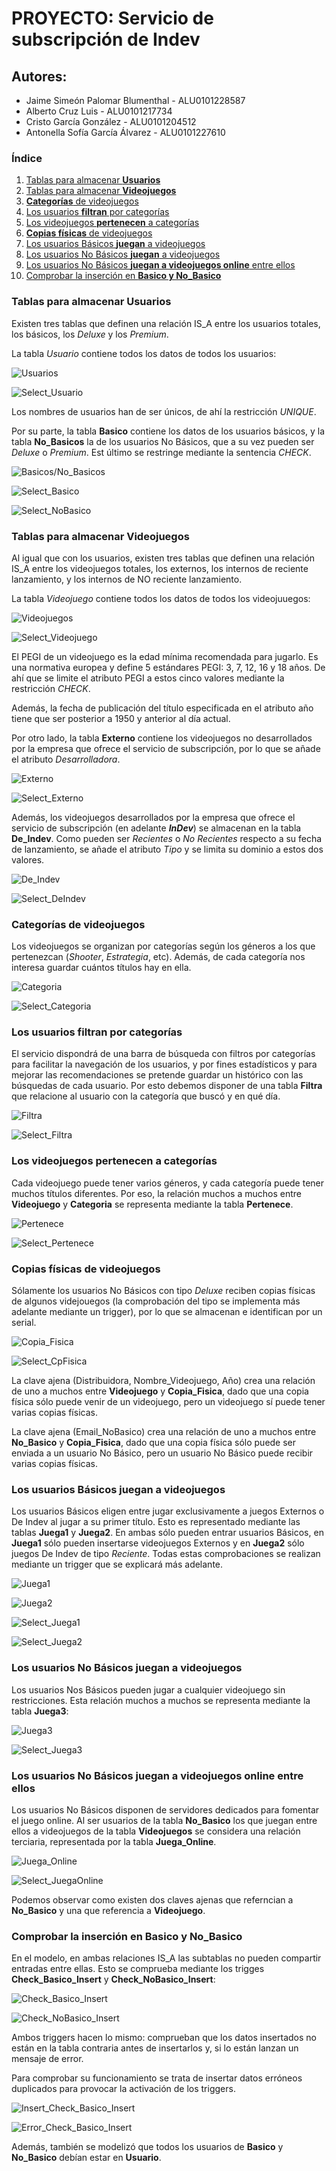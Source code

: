 # **PROYECTO: Servicio de subscripción de Indev**
## **Autores:**
* Jaime Simeón Palomar Blumenthal - ALU0101228587
* Alberto Cruz Luis - ALU0101217734
* Cristo García González - ALU0101204512
* Antonella Sofía García Álvarez - ALU0101227610

### **Índice**

1. [Tablas para almacenar **Usuarios**](#usuarios)
2. [Tablas para almacenar **Videojuegos**](#videojuegos)
3. [**Categorías** de videojuegos](#categorias)
4. [Los usuarios **filtran** por categorías](#filtran)
5. [Los videojuegos **pertenecen** a categorías](#pertenecen)
6. [**Copias físicas** de videojuegos](#cpfisicas)
7. [Los usuarios Básicos **juegan** a videojuegos](#juegabasico)
8. [Los usuarios No Básicos **juegan** a videojuegos](#jueganobasico)
9. [Los usuarios No Básicos **juegan a videojuegos online** entre ellos](#juegaonline)
10. [Comprobar la inserción en **Basico y No_Basico**](#checkbasicoinsert)


### **Tablas para almacenar Usuarios** <a name="usuarios"/>
Existen tres tablas que definen una relación IS_A entre los usuarios totales, los básicos, los _Deluxe_ y los _Premium_.

La tabla _Usuario_ contiene todos los datos de todos los usuarios:

![Usuarios](img/2022-01-30-10-12-53.png)

![Select_Usuario](img/2022-01-30-11-47-32.png)


Los nombres de usuarios han de ser únicos, de ahí la restricción _UNIQUE_.

Por su parte, la tabla **Basico** contiene los datos de los usuarios básicos, y la tabla **No_Basicos** la de los usuarios No Básicos, que a su vez pueden ser _Deluxe_ o _Premium_. Est último se restringe mediante la sentencia _CHECK_.

![Basicos/No_Basicos](img/2022-01-30-10-14-15.png)

![Select_Basico](img/2022-01-30-11-48-00.png)

![Select_NoBasico](img/2022-01-30-11-48-28.png)


### **Tablas para almacenar Videojuegos** <a name="videojuegos"/>
Al igual que con los usuarios, existen tres tablas que definen una relación IS_A entre los videojuegos totales, los externos, los internos de reciente lanzamiento, y los internos de NO reciente lanzamiento.

La tabla _Videojuego_ contiene todos los datos de todos los videojuuegos:

![Videojuegos](img/2022-01-30-10-20-48.png)

![Select_Videojuego](img/2022-01-30-11-50-51.png)

El PEGI de un videojuego es la edad mínima recomendada para jugarlo. Es una normativa europea y define 5 estándares PEGI: 3, 7, 12, 16 y 18 años. De ahí que se limite el atributo PEGI a estos cinco valores mediante la restricción _CHECK_.

Además, la fecha de publicación del título especificada en el atributo año tiene que ser posterior a 1950 y anterior al día actual.

Por otro lado, la tabla **Externo** contiene los videojuegos no desarrollados por la empresa que ofrece el servicio de subscripción, por lo que se añade el atributo _Desarrolladora_.

![Externo](img/2022-01-30-10-25-24.png)

![Select_Externo](img/2022-01-30-11-51-22.png)

Además, los videojuegos desarrollados por la empresa que ofrece el servicio de subscripción (en adelante **_InDev_**) se almacenan en la tabla **De_Indev**. Como pueden ser _Recientes_ o _No Recientes_ respecto a su fecha de lanzamiento, se añade el atributo _Tipo_ y se limita su dominio a estos dos valores.

![De_Indev](img/2022-01-30-10-28-52.png)

![Select_DeIndev](img/2022-01-30-11-52-04.png)


### **Categorías de videojuegos** <a name="categorias"/>
Los videojuegos se organizan por categorías según los géneros a los que pertenezcan (_Shooter_, _Estrategia_, etc). Además, de cada categoría nos interesa guardar cuántos títulos hay en ella.

![Categoria](img/2022-01-30-10-33-17.png)

![Select_Categoria](img/2022-01-30-11-52-48.png)


### **Los usuarios filtran por categorías** <a name="filtran"/>
El servicio dispondrá de una barra de búsqueda con filtros por categorías para facilitar la navegación de los usuarios, y por fines estadísticos y para mejorar las recomendaciones se pretende guardar un histórico con las búsquedas de cada usuario. Por esto debemos disponer de una tabla **Filtra** que relacione al usuario con la categoría que buscó y en qué día.

![Filtra](img/2022-01-30-10-44-19.png)

![Select_Filtra](img/2022-01-30-11-54-55.png)


### **Los videojuegos pertenecen a categorías** <a name="pertenecen"/>
Cada videojuego puede tener varios géneros, y cada categoría puede tener muchos títulos diferentes. Por eso, la relación muchos a muchos entre **Videojuego** y **Categoria** se representa mediante la tabla **Pertenece**.

![Pertenece](img/2022-01-30-10-48-36.png)

![Select_Pertenece](img/2022-01-30-11-55-37.png)


### **Copias físicas de videojuegos** <a name="cpfisicas"/>
Sólamente los usuarios No Básicos con tipo _Deluxe_ reciben copias físicas de algunos videjouegos (la comprobación del tipo se implementa más adelante mediante un trigger), por lo que se almacenan e identifican por un serial.

![Copia_Fisica](img/2022-01-30-11-11-35.png)

![Select_CpFisica](img/2022-01-30-11-54-06.png)

La clave ajena (Distribuidora, Nombre_Videojuego, Año) crea una relación de uno a muchos entre **Videojuego** y **Copia_Fisica**,  dado que una copia física sólo puede venir de un videojuego, pero un videojuego sí puede tener varias copias físicas.

La clave ajena (Email_NoBasico) crea una relación de uno a muchos entre **No_Basico** y **Copia_Fisica**, dado que una copia física sólo puede ser enviada a un usuario No Básico, pero un usuario No Básico puede recibir varias copias físicas.


### **Los usuarios Básicos juegan a videojuegos** <a name="juegabasico"/>
Los usuarios Básicos eligen entre jugar exclusivamente a juegos Externos o De Indev al jugar a su primer título. Esto es representado mediante las tablas **Juega1** y **Juega2**. En ambas sólo pueden entrar usuarios Básicos, en **Juega1** sólo pueden insertarse videojuegos Externos y en **Juega2** sólo juegos De Indev de tipo _Reciente_. Todas estas comprobaciones se realizan mediante un trigger que se explicará más adelante.

![Juega1](img/2022-01-30-11-31-39.png)

![Juega2](img/2022-01-30-11-31-56.png)

![Select_Juega1](img/2022-01-30-11-56-10.png)

![Select_Juega2](img/2022-01-30-11-56-45.png)


### **Los usuarios No Básicos juegan a videojuegos** <a name="jueganobasico"/>
Los usuarios Nos Básicos pueden jugar a cualquier videojuego sin restricciones. Esta relación muchos a muchos se representa mediante la tabla **Juega3**:

![Juega3](img/2022-01-30-11-37-48.png)

![Select_Juega3](img/2022-01-30-11-57-21.png)


### **Los usuarios **No Básicos** juegan a videojuegos online entre ellos** <a name="juegaonline"/>
Los usuarios No Básicos disponen de servidores dedicados para fomentar el juego online. Al ser usuarios de la tabla **No_Basico** los que juegan entre ellos a videojuegos de la tabla **Videojuegos** se considera una relación terciaria, representada por la tabla **Juega_Online**.

![Juega_Online](img/2022-01-30-11-44-35.png)

![Select_JuegaOnline](img/2022-01-30-11-58-06.png)

Podemos observar como existen dos claves ajenas que referncian a **No_Basico** y una que referencia a **Videojuego**.


### **Comprobar la inserción en Basico y No_Basico** <a name="checkbasicoinsert"/>
En el modelo, en ambas relaciones IS_A las subtablas no pueden compartir entradas entre ellas. Esto se comprueba mediante los trigges **Check_Basico_Insert** y **Check_NoBasico_Insert**:

![Check_Basico_Insert](img/2022-01-30-12-12-27.png)

![Check_NoBasico_Insert](img/2022-01-30-12-13-44.png)

Ambos triggers hacen lo mismo: comprueban que los datos insertados no están en la tabla contraria antes de insertarlos y, si lo están lanzan un mensaje de error.

Para comprobar su funcionamiento se trata de insertar datos erróneos duplicados para provocar la activación de los triggers.

![Insert_Check_Basico_Insert](img/2022-01-30-12-16-45.png)

![Error_Check_Basico_Insert](img/2022-01-30-12-15-51.png)

Además, también se modelizó que todos los usuarios de **Basico** y **No_Basico** debían estar en **Usuario**.
